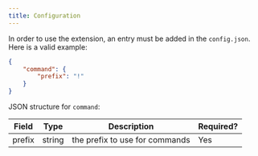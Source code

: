 ```yaml
---
title: Configuration
---
```


In order to use the extension, an entry must be added in the `config.json`. Here is a valid example:
```json
{
    "command": {
        "prefix": "!"
    }
}
```

JSON structure for `command`:

| Field | Type | Description | Required? |
|-------|------|-------------|-----------|
| prefix | string | the prefix to use for commands | Yes |
